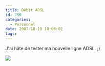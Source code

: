 ```yaml
---
title: Débit ADSL
id: 750
categories:
  - Personnel
date: 2007-10-10 18:00:02
tags:
---
```


J'ai hâte de tester ma nouvelle ligne ADSL. ;)

![](/images/free_adsl.jpg)
